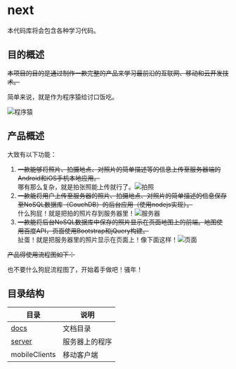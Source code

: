 # next
本代码库将会包含各种学习代码。

## 目的概述

~~本项目的目的是通过制作一款完整的产品来学习最前沿的互联网、移动和云开发技术。~~

简单来说，就是作为程序猿给讨口饭吃。


![程序猿](http://ww2.sinaimg.cn/large/51d3f408gw1eqzld8ueetj207407ggln.jpg)

## 产品概述

大致有以下功能：  

1. ~~一款能够将照片、拍摄地点、对照片的简单描述等的信息上传至服务器端的Android和iOS手机本地应用。~~  
哪有那么复杂，就是拍张照能上传就行了。![拍照](http://ww1.sinaimg.cn/large/51d3f408gw1eqzkqh3fhag20az06u1kz.gif)
2. ~~一款能将用户上传至服务器的照片、拍摄地点、对照片的简单描述的信息保存至NoSQL数据库（CouchDB）的后台应用（使用nodejs实现）。~~  
什么狗屁！就是把拍的照片存到服务器里！![服务器](http://ww3.sinaimg.cn/large/51d3f408gw1eqzld9mg0bj20dw0afaaj.jpg)
3. ~~一款能将后台NoSQL数据库中保存的照片显示在页面地图上的前端。地图使用百度API，页面使用Bootstrap和jQuery构建。~~  
扯蛋！就是把服务器里的照片显示在页面上！像下面这样！![页面](http://ww1.sinaimg.cn/large/51d3f408gw1eqzlda4swgj20ba0cgjrn.jpg)


~~产品得使用流程图如下：~~


也不要什么狗屁流程图了，开始着手做吧！骚年！

## 目录结构

|             目录            |     说明   |
|----------------------------|------------|
|[docs](./docs/README.md)	 |文档目录     |
|[server](./server/README.md)|服务器上的程序|
|mobileClients				 |移动客户端   |

